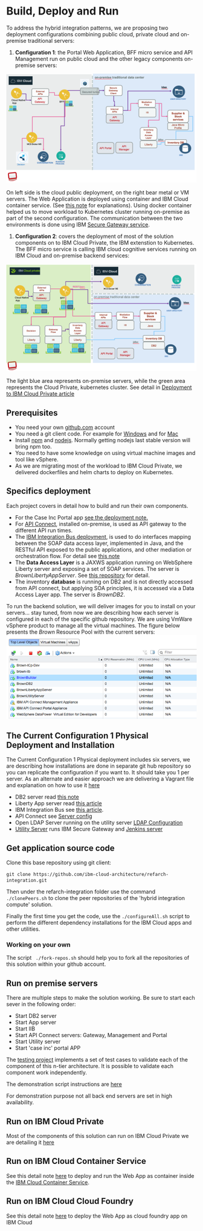 
# Build, Deploy and Run
To address the hybrid integration patterns, we are proposing two deployment configurations combining public cloud, private cloud and on-premise traditional servers:
1. **Configuration 1**: the Portal Web Application, BFF micro service and API Management run on public cloud and the other legacy components on-premise servers:

  ![](public-cloud-deployment.png)

  On left side is the cloud public deployment, on the right bear metal or VM servers. The Web Application is deployed using container and IBM Cloud container service. (See [this note](./run-bmx-cs.md) for explanations). Using docker container helped us to move workload to Kubernetes cluster running on-premise as part of the second configuration. The communication between the two environments is done using IBM [Secure Gateway service](https://github.com/ibm-cloud-architecture/refarch-integration-utilities/blob/master/docs/ConfigureSecureGateway.md).


1. **Configuration 2**:  covers the deployment of most of the solution components on to IBM Cloud Private, the IBM extenstion to Kubernetes. The BFF micro service is calling IBM cloud cognitive services running on IBM Cloud and on-premise backend services:

 ![](icp-deployment.png)

The light blue area represents on-premise servers, while the green area represents the Cloud Private, kubernetes cluster. See detail in [Deployment to IBM Cloud Private article](./icp/README.md)

## Prerequisites
* You need your own [github.com](http://github.com) account
* You need a git client code. For example for [Windows](https://git-scm.com/download/win) and for [Mac](https://git-scm.com/download/mac)
* Install [npm](https://www.npmjs.com/get-npm) and [nodejs](https://nodejs.org). Normally getting nodejs last stable version will bring npm too.
* You need to have some knowledge on using virtual machine images and tool like vSphere.
* As we are migrating most of the workload to IBM Cloud Private, we delivered dockerfiles and helm charts to deploy on Kubernetes.

## Specifics deployment
Each project covers in detail how to build and run their own components.
* For the Case Inc Portal app [see the deployment note.](https://github.com/ibm-cloud-architecture/refarch-caseinc-app/blob/master/docs/icp/README.md)
* For [API Connect](https://github.com/ibm-cloud-architecture/refarch-integration-api), installed on-premise, is used as API gateway to the different API run times.
* The [IBM Integration Bus deployment](https://github.com/ibm-cloud-architecture/refarch-integration-esb#deployment), is used to do interfaces mapping between the SOAP data access layer, implemented in Java, and the RESTful API exposed to the public applications, and other mediation or orchestration flow. For detail see [this note](./iib.md)
* The **Data Access Layer** is a JAXWS application running on WebSphere Liberty server and exposing a set of SOAP services. The server is *BrownLibertyAppServer*. See [this repository](https://github.com/ibm-cloud-architecture/refarch-integration-inventory-dal/#build-and-deploy) for detail.
* The inventory **database** is running on DB2 and is not directly accessed from API connect, but applying SOA principles, it is accessed via a Data Access Layer app. The server is *BrownDB2*.

To run the backend solution, we will deliver images for you to install on your servers... stay tuned, from now we are describing how each server is configured in each of the specific github repository. We are using VmWare vSphere product to manage all the virtual machines. The figure below presents the *Brown* Resource Pool with the current servers:   
![vsphere](vsphere.png)

## The Current Configuration 1 Physical Deployment and Installation
The  Current Configuration 1 Physical deployment includes six servers, we are describing how installations are done in separate git hub repository so you can replicate the configuration if you want to. It should take you 1 per server.
As an alternate and easier approach we are delivering a Vagrant file and explanation on how to use it [here](../vm/README.md)
* DB2 server read [this note](https://github.com/ibm-cloud-architecture/refarch-integration-inventory-db2#db2-server-installation)
* Liberty App server read [this article](https://github.com/ibm-cloud-architecture/refarch-integration-inventory-dal/blob/master/docs/liberty-server.md)
* IBM Integration Bus see [this article](https://github.com/ibm-cloud-architecture/refarch-integration-esb#virtual-machine-deployment).
* API Connect see [Server config](https://github.com/ibm-cloud-architecture/refarch-integration-api#server-configuration)
* Open LDAP Server running on the utility server [LDAP Configuration](https://github.com/ibm-cloud-architecture/refarch-integration-utilities#ldap-configuration)
* [Utility Server](https://github.com/ibm-cloud-architecture/refarch-integration-utilities#server-configuration) runs IBM Secure Gateway and [Jenkins server](https://github.com/ibm-cloud-architecture/refarch-integration-utilities/blob/master/docs/cicd.md#installation)  

## Get application source code
Clone this base repository using git client:
```
git clone https://github.com/ibm-cloud-architecture/refarch-integration.git
```

Then under the refarch-integration folder use the command ``` ./clonePeers.sh ``` to clone the peer repositories of the 'hybrid integration compute' solution.

Finally the first time you get the code, use the ```./configureAll.sh``` script to perform the different dependency installations for the IBM Cloud apps and other utilities.

### Working on your own
The script ` ./fork-repos.sh` should help you to fork all the repositories of this solution within your github account.

## Run on premise servers
There are multiple steps to make the solution working. Be sure to start each sever in the following order:
* Start DB2 server
* Start App server
* Start IIB
* Start API Connect servers: Gateway, Management and Portal
* Start Utility server
* Start 'case inc' portal APP

The [testing project](https://github.com/ibm-cloud-architecture/refarch-integration-tests) implements a set of test cases to validate each of the component of this n-tier architecture. It is possible to validate each component work independently.

The demonstration script instructions are [here](https://github.com/ibm-cloud-architecture/refarch-caseinc-app/blob/master/docs/demoflow.md)

For demonstration purpose not all back end servers are set in high availability.

## Run on IBM Cloud Private
Most of the components of this solution can run on IBM Cloud Private we are detailing it [here](icp/README.md)

## Run on IBM Cloud Container Service
See this detail note [here](run-bmx-cs.md) to deploy and run the Web App as container inside the [IBM Cloud Container Service](https://console.bluemix.net/docs/containers/container_index.html).

## Run on IBM Cloud Cloud Foundry
See this detail note [here](run-bmx-cf.md) to deploy the Web App as cloud foundry app on IBM Cloud
